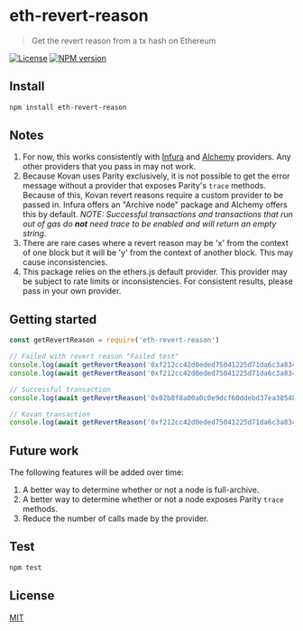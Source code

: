# eth-revert-reason

> Get the revert reason from a tx hash on Ethereum

[![License](http://img.shields.io/badge/license-MIT-blue.svg)](https://raw.githubusercontent.com/authereum/eth-revert-reason/master/LICENSE)
[![NPM version](https://badge.fury.io/js/eth-revert-reason.svg)](http://badge.fury.io/js/eth-revert-reason)

## Install

```bash
npm install eth-revert-reason
```

## Notes
1. For now, this works consistently with [Infura](https://infura.io/) and [Alchemy](https://docs.alchemyapi.io/) providers. Any other providers that you pass in may not work.
2. Because Kovan uses Parity exclusively, it is not possible to get the error message without a provider that exposes Parity's `trace` methods. Because of this, Kovan revert reasons require a custom provider to be passed in. Infura offers an "Archive node" package and Alchemy offers this by default. _NOTE: Successful transactions and transactions that run out of gas do **not** need trace to be enabled and will return an empty string._
3. There are rare cases where a revert reason may be 'x' from the context of one block but it will be 'y' from the context of another block. This may cause inconsistencies.
4. This package relies on the ethers.js default provider. This provider may be subject to rate limits or inconsistencies. For consistent results, please pass in your own provider.


## Getting started

```javascript
const getRevertReason = require('eth-revert-reason')

// Failed with revert reason "Failed test"
console.log(await getRevertReason('0xf212cc42d0eded75041225d71da6c3a8348bdb9102f2b73434b480419d31d69a', 'mainnet')) // 'Failed test'
console.log(await getRevertReason('0xf212cc42d0eded75041225d71da6c3a8348bdb9102f2b73434b480419d31d69a', 'goerli')) // 'Failed test'

// Successful transaction
console.log(await getRevertReason('0x02b8f8a00a0c0e9dcf60ddebd37ea305483fb30fd61233a505b73036408cae75', 'mainnet')) // ''

// Kovan transaction
console.log(await getRevertReason('0xf212cc42d0eded75041225d71da6c3a8348bdb9102f2b73434b480419d31d69a', 'kovan')) // 'Please use a provider that exposes the Parity trace methods to decode the revert reason'
```

## Future work
The following features will be added over time:

1. A better way to determine whether or not a node is full-archive.
2. A better way to determine whether or not a node exposes Parity `trace` methods.
3. Reduce the number of calls made by the provider.

## Test

```bash
npm test
```

## License

[MIT](LICENSE)
